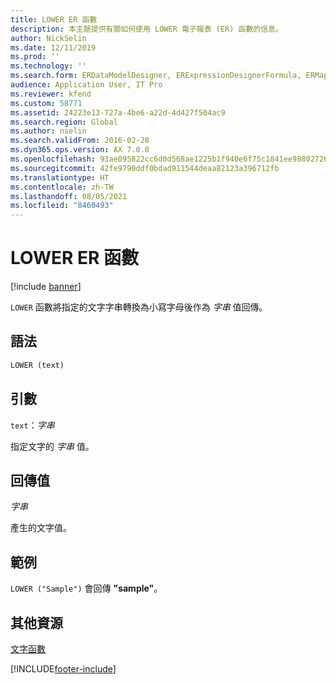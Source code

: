 ```yaml
---
title: LOWER ER 函數
description: 本主題提供有關如何使用 LOWER 電子報表 (ER) 函數的信息。
author: NickSelin
ms.date: 12/11/2019
ms.prod: ''
ms.technology: ''
ms.search.form: ERDataModelDesigner, ERExpressionDesignerFormula, ERMappedFormatDesigner, ERModelMappingDesigner
audience: Application User, IT Pro
ms.reviewer: kfend
ms.custom: 58771
ms.assetid: 24223e13-727a-4be6-a22d-4d427f504ac9
ms.search.region: Global
ms.author: nselin
ms.search.validFrom: 2016-02-28
ms.dyn365.ops.version: AX 7.0.0
ms.openlocfilehash: 93ae095822cc6d0d568ae1225b1f940e6f75c1841ee9880272630f69ae8e2bd1
ms.sourcegitcommit: 42fe9790ddf0bdad911544deaa82123a396712fb
ms.translationtype: HT
ms.contentlocale: zh-TW
ms.lasthandoff: 08/05/2021
ms.locfileid: "8460493"
---
```

# <a name="lower-er-function"></a>LOWER ER 函數

[!include [banner](../includes/banner.md)]

`LOWER` 函數將指定的文字字串轉換為小寫字母後作為 *字串* 值回傳。

## <a name="syntax"></a>語法

```vb
LOWER (text)
```

## <a name="arguments"></a>引數

`text`：*字串*

指定文字的 *字串* 值。

## <a name="return-values"></a>回傳值

*字串*

產生的文字值。

## <a name="example"></a>範例

`LOWER ("Sample")` 會回傳 **"sample"**。

## <a name="additional-resources"></a>其他資源

[文字函數](er-functions-category-text.md)


[!INCLUDE[footer-include](../../../includes/footer-banner.md)]